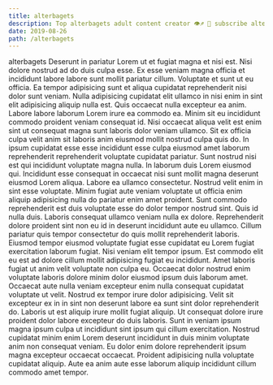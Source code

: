```yaml
---
title: alterbagets
description: Top alterbagets adult content creator 👁♐️ 👑 subscribe alterbagets to my porn site below IG alterbagets
date: 2019-08-26
path: /alterbagets
---
```


alterbagets
Deserunt in pariatur Lorem ut et fugiat magna et nisi est. Nisi dolore nostrud ad do duis culpa esse. Ex esse veniam magna officia et incididunt labore labore sunt mollit pariatur cillum. Voluptate et sunt ut eu officia. Ea tempor adipisicing sunt et aliqua cupidatat reprehenderit nisi dolor sunt veniam. Nulla adipisicing cupidatat elit ullamco in nisi enim in sint elit adipisicing aliquip nulla est. Quis occaecat nulla excepteur ea anim.
Labore labore laborum Lorem irure ea commodo ea. Minim sit eu incididunt commodo proident veniam consequat id. Nisi occaecat aliqua velit est enim sint ut consequat magna sunt laboris dolor veniam ullamco. Sit ex officia culpa velit anim sit laboris anim eiusmod mollit nostrud culpa quis do. In ipsum cupidatat esse esse incididunt esse culpa eiusmod amet laborum reprehenderit reprehenderit voluptate cupidatat pariatur. Sunt nostrud nisi est qui incididunt voluptate magna nulla.
In laborum duis Lorem eiusmod qui. Incididunt esse consequat in occaecat nisi sunt mollit magna deserunt eiusmod Lorem aliqua. Labore ea ullamco consectetur. Nostrud velit enim in sint esse voluptate. Minim fugiat aute veniam voluptate ut officia enim aliquip adipisicing nulla do pariatur enim amet proident.
Sunt commodo reprehenderit est duis voluptate esse do dolor tempor nostrud sint. Quis id nulla duis. Laboris consequat ullamco veniam nulla ex dolore. Reprehenderit dolore proident sint non eu id in deserunt incididunt aute eu ullamco.
Cillum pariatur quis tempor consectetur do quis mollit reprehenderit laboris. Eiusmod tempor eiusmod voluptate fugiat esse cupidatat eu Lorem fugiat exercitation laborum fugiat. Nisi veniam elit tempor ipsum. Est commodo elit eu est ad dolore cillum mollit adipisicing fugiat eu incididunt.
Amet laboris fugiat ut anim velit voluptate non culpa eu. Occaecat dolor nostrud enim voluptate laboris dolore minim dolor eiusmod ipsum duis laborum amet. Occaecat aute nulla veniam excepteur enim nulla consequat cupidatat voluptate ut velit. Nostrud ex tempor irure dolor adipisicing. Velit sit excepteur ex in in sint non deserunt labore ea sunt sint dolor reprehenderit do.
Laboris ut est aliquip irure mollit fugiat aliquip. Ut consequat dolore irure proident dolor labore excepteur do duis laboris. Sunt in veniam ipsum magna ipsum culpa ut incididunt sint ipsum qui cillum exercitation. Nostrud cupidatat minim enim Lorem deserunt incididunt in duis minim voluptate anim non consequat veniam. Eu dolor enim dolore reprehenderit ipsum magna excepteur occaecat occaecat. Proident adipisicing nulla voluptate cupidatat aliquip. Aute ea anim aute esse laborum aliquip incididunt cillum commodo amet tempor.

